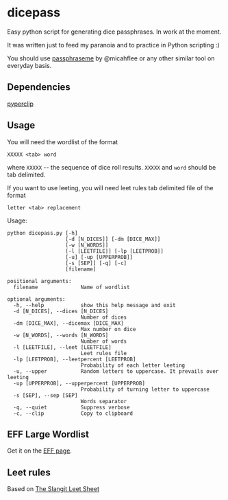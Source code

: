 # dicepass

Easy python script for generating dice passphrases. In work at the moment.

It was written just to feed my paranoia and to practice in Python scripting :)

You should use [passphraseme](https://github.com/micahflee/passphraseme) by @micahflee or any other similar tool on everyday basis.

## Dependencies

[pyperclip](https://pypi.org/project/pyperclip/)

## Usage

You will need the wordlist of the format
```
XXXXX <tab> word
```
where `XXXXX` -- the sequence of dice roll results. `XXXXX` and `word` should be tab delimited.

If you want to use leeting, you will need leet rules tab delimited file of the format
```
letter <tab> replacement
```

Usage:
```
python dicepass.py [-h]
                   [-d [N_DICES]] [-dm [DICE_MAX]]
                   [-w [N_WORDS]]
                   [-l [LEETFILE]] [-lp [LEETPROB]]
                   [-u] [-up [UPPERPROB]]
                   [-s [SEP]] [-q] [-c]
                   [filename]

positional arguments:
  filename              Name of wordlist

optional arguments:
  -h, --help            show this help message and exit
  -d [N_DICES], --dices [N_DICES]
                        Number of dices
  -dm [DICE_MAX], --dicemax [DICE_MAX]
                        Max number on dice
  -w [N_WORDS], --words [N_WORDS]
                        Number of words
  -l [LEETFILE], --leet [LEETFILE]
                        Leet rules file
  -lp [LEETPROB], --leetpercent [LEETPROB]
                        Probability of each letter leeting
  -u, --upper           Random letters to uppercase. It prevails over leeting
  -up [UPPERPROB], --upperpercent [UPPERPROB]
                        Probability of turning letter to uppercase
  -s [SEP], --sep [SEP]
                        Words separator
  -q, --quiet           Suppress verbose
  -c, --clip            Copy to clipboard
```

## EFF Large Wordlist

Get it on the [EFF page](https://www.eff.org/ru/deeplinks/2016/07/new-wordlists-random-passphrases).

## Leet rules

Based on [The Slangit Leet Sheet](https://slangit.com/leet_sheet) 
